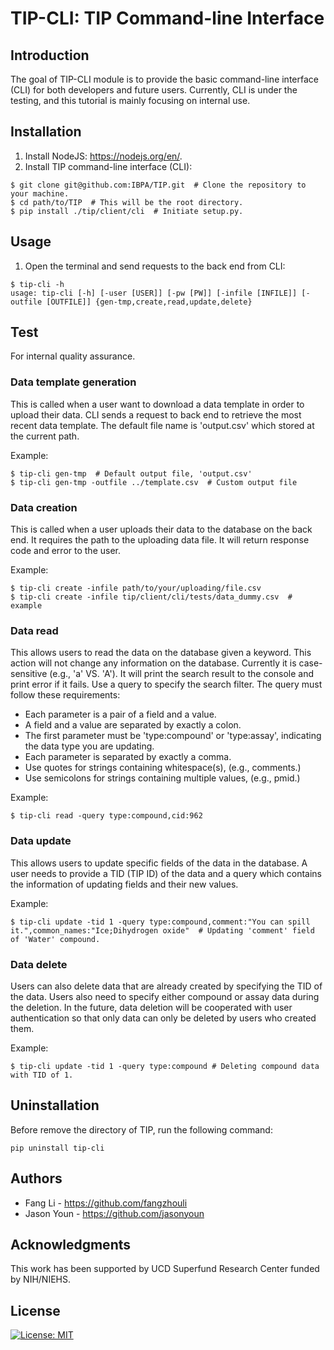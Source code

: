 # TIP-CLI: TIP Command-line Interface

## Introduction

The goal of TIP-CLI module is to provide the basic command-line interface (CLI) for both developers and future users. Currently, CLI is under the testing, and this tutorial is mainly focusing on internal use.

## Installation

1. Install NodeJS: https://nodejs.org/en/.
2. Install TIP command-line interface (CLI):
```
$ git clone git@github.com:IBPA/TIP.git  # Clone the repository to your machine.
$ cd path/to/TIP  # This will be the root directory.
$ pip install ./tip/client/cli  # Initiate setup.py.
```

## Usage

1. Open the terminal and send requests to the back end from CLI:
```
$ tip-cli -h
usage: tip-cli [-h] [-user [USER]] [-pw [PW]] [-infile [INFILE]] [-outfile [OUTFILE]] {gen-tmp,create,read,update,delete}
```

## Test

For internal quality assurance.

### Data template generation

This is called when a user want to download a data template in order to upload their data. CLI sends a request to back end to retrieve the most recent data template. The default file name is 'output.csv' which stored at the current path.

Example:
```console
$ tip-cli gen-tmp  # Default output file, 'output.csv'
$ tip-cli gen-tmp -outfile ../template.csv  # Custom output file
```

### Data creation

This is called when a user uploads their data to the database on the back end. It requires the path to the uploading data file. It will return response code and error to the user.

Example:
```console
$ tip-cli create -infile path/to/your/uploading/file.csv
$ tip-cli create -infile tip/client/cli/tests/data_dummy.csv  # example
```

### Data read

This allows users to read the data on the database given a keyword. This action will not change any information on the database. Currently it is case-sensitive (e.g., 'a' VS. 'A'). It will print the search result to the console and print error if it fails. Use a query to specify the search filter. The query must follow these requirements:
- Each parameter is a pair of a field and a value.
- A field and a value are separated by exactly a colon.
- The first parameter must be 'type:compound' or 'type:assay', indicating the data type you are updating.
- Each parameter is separated by exactly a comma.
- Use quotes for strings containing whitespace(s), (e.g., comments.)
- Use semicolons for strings containing multiple values, (e.g., pmid.)

Example:
```console
$ tip-cli read -query type:compound,cid:962
```

### Data update

This allows users to update specific fields of the data in the database. A user needs to provide a TID (TIP ID) of the data and a query which contains the information of updating fields and their new values.

Example:
```console
$ tip-cli update -tid 1 -query type:compound,comment:"You can spill it.",common_names:"Ice;Dihydrogen oxide"  # Updating 'comment' field of 'Water' compound.
```

### Data delete

Users can also delete data that are already created by specifying the TID of the data. Users also need to specify either compound or assay data during the deletion. In the future, data deletion will be cooperated with user authentication so that only data can only be deleted by users who created them.

Example:
```console
$ tip-cli update -tid 1 -query type:compound # Deleting compound data with TID of 1.
```

## Uninstallation

Before remove the directory of TIP, run the following command:

```console
pip uninstall tip-cli
```

## Authors

- Fang Li - https://github.com/fangzhouli
- Jason Youn - https://github.com/jasonyoun

## Acknowledgments

This work has been supported by UCD Superfund Research Center funded by NIH/NIEHS.

## License

[![License: MIT](https://img.shields.io/badge/License-MIT-yellow.svg)](https://opensource.org/licenses/MIT)

